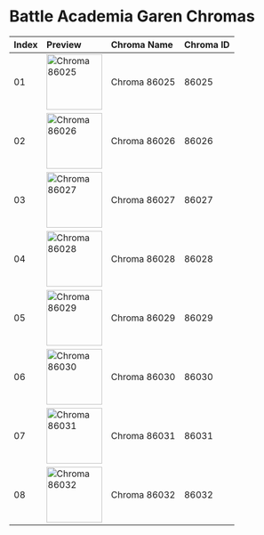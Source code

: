# Battle Academia Garen Chromas

| Index | Preview | Chroma Name | Chroma ID |
|:---|:---|:---|:---|
| 01 | <img src='https://raw.communitydragon.org/latest/plugins/rcp-be-lol-game-data/global/default/v1/champion-chroma-images/86/86025.png' alt='Chroma 86025' width='100'> | Chroma 86025 | 86025 |
| 02 | <img src='https://raw.communitydragon.org/latest/plugins/rcp-be-lol-game-data/global/default/v1/champion-chroma-images/86/86026.png' alt='Chroma 86026' width='100'> | Chroma 86026 | 86026 |
| 03 | <img src='https://raw.communitydragon.org/latest/plugins/rcp-be-lol-game-data/global/default/v1/champion-chroma-images/86/86027.png' alt='Chroma 86027' width='100'> | Chroma 86027 | 86027 |
| 04 | <img src='https://raw.communitydragon.org/latest/plugins/rcp-be-lol-game-data/global/default/v1/champion-chroma-images/86/86028.png' alt='Chroma 86028' width='100'> | Chroma 86028 | 86028 |
| 05 | <img src='https://raw.communitydragon.org/latest/plugins/rcp-be-lol-game-data/global/default/v1/champion-chroma-images/86/86029.png' alt='Chroma 86029' width='100'> | Chroma 86029 | 86029 |
| 06 | <img src='https://raw.communitydragon.org/latest/plugins/rcp-be-lol-game-data/global/default/v1/champion-chroma-images/86/86030.png' alt='Chroma 86030' width='100'> | Chroma 86030 | 86030 |
| 07 | <img src='https://raw.communitydragon.org/latest/plugins/rcp-be-lol-game-data/global/default/v1/champion-chroma-images/86/86031.png' alt='Chroma 86031' width='100'> | Chroma 86031 | 86031 |
| 08 | <img src='https://raw.communitydragon.org/latest/plugins/rcp-be-lol-game-data/global/default/v1/champion-chroma-images/86/86032.png' alt='Chroma 86032' width='100'> | Chroma 86032 | 86032 |
